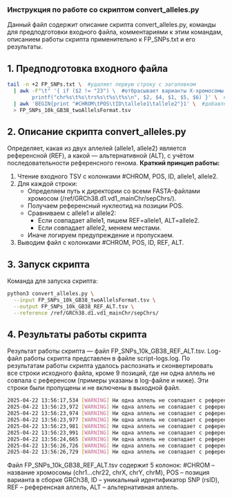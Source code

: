 ### Инструкция по работе со скриптом convert_alleles.py
Данный файл содержит описание скрипта convert_alleles.py, команды для предподготовки входного файла, комментариями к этим командам, описанием работы скрипта применительно к FP_SNPs.txt и его результаты.
## 1. Предподготовка входного файла
```bash
tail -n +2 FP_SNPs.txt \  #удаляет первую строку с заголовком
  | awk -F"\t" '{ if ($2 != "23") \  #отбрасывает варианты X-хромосомы (номер 23)
        printf("chr%s\t%s\trs%s\t%s\t%s\n", $2, $4, $1, $5, $6) }' \  #формирует новую строку с префиксами chr и rs
  | awk 'BEGIN{print "#CHROM\tPOS\tID\tallele1\tallele2"}1' \  #добавляет корректные заголовки
  > FP_SNPs_10k_GB38_twoAllelsFormat.tsv
```
## 2. Описание скрипта convert_alleles.py
Определяет, какая из двух аллелей (allele1, allele2) является референсной (REF), а какой — альтернативной (ALT), с учётом последовательности референсного генома.
<b>Краткий принцип работы:</b>
1. Чтение входного TSV с колонками #CHROM, POS, ID, allele1, allele2.
2. Для каждой строки:
   - Определяем путь к директории со всеми FASTA-файлами хромосом (/ref/GRCh38.d1.vd1_mainChr/sepChrs/).
   - Получаем референсный нуклеотид на позиции POS.
   - Сравниваем с allele1 и allele2:
     - Если совпадает allele1, пишем REF=allele1, ALT=allele2.
     - Если совпадает allele2, меняем местами.
   - Иначе логируем предупреждение и пропускаем.
3. Выводим файл с колонками #CHROM, POS, ID, REF, ALT.
## 3. Запуск скрипта
Команда для запуска скрипта:
```bash
python3 convert_alleles.py \
  --input FP_SNPs_10k_GB38_twoAllelsFormat.tsv \
  --output FP_SNPs_10k_GB38_REF_ALT.tsv \
  --reference /ref/GRCh38.d1.vd1_mainChr/sepChrs/
```
## 4. Результаты работы скрипта
Результат работы скрипта &mdash; файл FP_SNPs_10k_GB38_REF_ALT.tsv. Log-файл работы скрипта представлен в файле script-logs.log.
По результатам работы скрипта удалось распознать и сконвертировать все строки исходного файла, кроме 9 позиций, где ни одна аллель не совпала с референсом (примеры указаны в log-файле и ниже). Эти строки были пропущены и не включены в выходной файл.
```bash
2025-04-22 13:56:17,534 [WARNING] Ни одна аллель не совпадает с референсом: chr1:145899155. Референс=G, аллели=T/C.
2025-04-22 13:56:23,972 [WARNING] Ни одна аллель не совпадает с референсом: chr10:47420743. Референс=G, аллели=T/C.
2025-04-22 13:56:23,974 [WARNING] Ни одна аллель не совпадает с референсом: chr10:47320207. Референс=T, аллели=C/A.
2025-04-22 13:56:23,977 [WARNING] Ни одна аллель не совпадает с референсом: chr10:47268342. Референс=A, аллели=T/C.
2025-04-22 13:56:23,981 [WARNING] Ни одна аллель не совпадает с референсом: chr10:47099482. Референс=T, аллели=G/A.
2025-04-22 13:56:23,991 [WARNING] Ни одна аллель не совпадает с референсом: chr10:46031829. Референс=C, аллели=A/G.
2025-04-22 13:56:24,665 [WARNING] Ни одна аллель не совпадает с референсом: chr11:54678670. Референс=G, аллели=C/T.
2025-04-22 13:56:26,726 [WARNING] Ни одна аллель не совпадает с референсом: chr15:22907410. Референс=G, аллели=T/C.
2025-04-22 13:56:26,729 [WARNING] Ни одна аллель не совпадает с референсом: chr15:22832212. Референс=A, аллели=T/C
```
Файл FP_SNPs_10k_GB38_REF_ALT.tsv содержит 5 колонок: #CHROM – название хромосомы (chr1…chr22, chrX, chrY, chrM), POS – позиция варианта в сборке GRCh38, ID – уникальный идентификатор SNP (rsID), REF – референсная аллель, ALT – альтернативная аллель.
